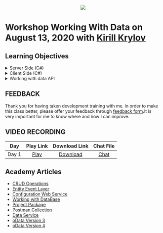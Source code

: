 <p align="center">
    <a href="https://www.creatio.com/">
            <img src="https://github.com/kirillkrylov/ImagesAndPages/wiki/Img/accelerateBannerBlue.png">
    </a>
</p>

# Workshop Working With Data on August 13, 2020 with [Kirill Krylov][GitHubProfile] 


## Learning Objectives
<details>
    <summary>Server Side (C#)</summary>

- Entity Schema Query
- Terrasoft.Core.DB.Query (**Select | Insert | Update | Delete**)
- Custom Query
</details>


<details>
    <summary>Client Side (C#)</summary>

- Entity Schema Query
- Virtual Field
</details>

<details>
    <summary>Working with data API</summary>

- DataService
- OData
</details>

## FEEDBACK
Thank you for having taken development training with me. In order to make this class better, please offer your feedback through [feedback form][FeedBackForm].It is very important for me to know where and how I can improve.

## VIDEO RECORDING

| Day      | Play Link      | Download Link     | Chat File    |
|:--------:|:--------------:|:-----------------:|:------------:|
| Day 1    | [Play][Day1P]  |[Download][Day1D]  | [Chat][Day1C]|


## Academy Articles
- [CRUD Operations][crud]
- [Entity Event Layer][nEEL]  
- [Configuration Web Service][nConfWebService]  
- [Working with DataBase][nWWDB]  
- [Project Package][nProjectPackage]
- [Postman Collection][postManCollection]
- [Data Service][DataService]
- [oData Version 3][oData3]
- [oData Version 4][oData4]



<!-- Named Links-->
[nConfWebService]: https://academy.creatio.com/documents/technic-sdk/7-16/creating-configuration-service
[nEEL]: https://academy.creatio.com/documents/technic-sdk/7-16/entity-event-layer
[nWWDB]: https://academy.creatio.com/documents/technic-sdk/7-16/working-database
[nProjectPackage]:https://academy.creatio.com/documents/technic-sdk/7-16/developing-source-code-file-content-project-package
[nCLio]: https://github.com/Advance-Technologies-Foundation/clio
[GitHubProfile]: https://github.com/kirillkrylov
[email]: mailto:k.krylov@creatio.com
[oData3]: https://academy.creatio.com/documents/technic-sdk/7-16/creatio-integration-odata-3-protocol
[oData4]: https://academy.creatio.com/documents/technic-sdk/7-16/creatio-integration-odata-4-protocol
[DataService]: https://academy.creatio.com/documents/technic-sdk/7-16/dataservice
[postManCollection]: https://documenter.getpostman.com/view/10204500/SztHX5Qb?version=latest
[crud]: https://academy.creatio.com/documents/technic-sdk/7-16/crud-operations


[FeedBackForm]: https://forms.office.com/Pages/ResponsePage.aspx?id=-6Jce0OmhUOLOTaTQnDHFnkM2IfFz_ZAiv6yi86uCspUMk1QN0xVVERMMkg4MVZNRjBHWUpES0pDUSQlQCN0PWcu
[Day1P]: https://us02web.zoom.us/rec/play/vJx7cuugqTw3SdGc5ASDUfB7W9Tvf_6shnMYq_UNmRu9U3cDO1T3YLoTZLG95sMGcmYv4pQ8HBksZKj2
[Day1D]: https://us02web.zoom.us/rec/download/vJx7cuugqTw3SdGc5ASDUfB7W9Tvf_6shnMYq_UNmRu9U3cDO1T3YLoTZLG95sMGcmYv4pQ8HBksZKj2
[Day1C]: https://us02web.zoom.us/rec/download/6cErJOD8rD03GoaXtASDAPYqW9TrfK2s0iJKrvYJxUvnWyYEMQWuYLtGZ-ubF27hibO7vGXA-HRn7K2j